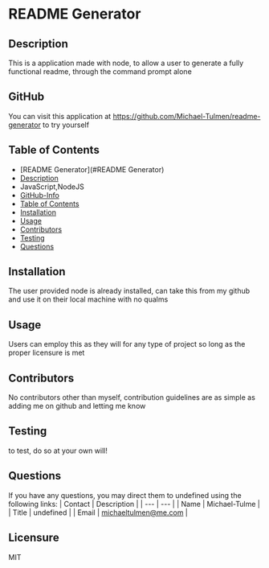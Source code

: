 
# README Generator
        
## Description
This is a application made with node, to allow a user to generate a fully functional readme, through the command prompt alone

## GitHub
You can visit this application at https://github.com/Michael-Tulmen/readme-generator to try yourself
            
## Table of Contents
- [README Generator](#README Generator)
- [Description](#description)
- JavaScript,NodeJS
- [GitHub-Info](#github)
- [Table of Contents](#table-of-contents)
- [Installation](#installation)
- [Usage](#usage)
- [Contributors](#contributing)
- [Testing](#Testing)
- [Questions](#Questions)
        
        
## Installation
The user provided node is already installed, can take this from my github and use it on their local machine with no qualms
        
        
## Usage
Users can employ this as they will for any type of project so long as the proper licensure is met
        
        
## Contributors
No contributors other than myself, contribution guidelines are as simple as adding me on github and letting me know

## Testing
to test, do so at your own will!
        
## Questions
If you have any questions, you may direct them to undefined using the following links:
| Contact | Description |
| --- | --- |
| Name | Michael-Tulme |
| Title | undefined |
| Email | <michaeltulmen@me.com> |

## Licensure
MIT  